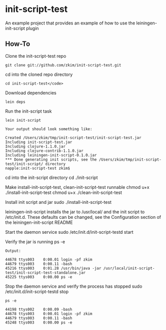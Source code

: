 # init-script-test

An example project that provides an example of how to use the leiningen-init-script plugin

## How-To
Clone the init-script-test repo

    git clone git://github.com/zkim/init-script-test.git

cd into the cloned repo directory

	cd init-script-test</code>
	
Download dependencies
	
	lein deps
	
Run the init-script task
	
	lein init-script
	
	Your output should look something like:
	
	Created /Users/zkim/tmp/init-script-test/init-script-test.jar
	Including init-script-test.jar
	Including clojure-1.1.0.jar
	Including clojure-contrib-1.1.0.jar
	Including leiningen-init-script-0.1.0.jar
	*** Done generating init scripts, see the /Users/zkim/tmp/init-script-test/init-script/ directory
	napple:init-script-test zkim$
	
cd into the init-script directory
	cd ./init-script
	
Make install-init-script-test, clean-init-script-test runnable
	chmod u+x ./install-init-script-test
	chmod u+x ./clean-init-script-test
	
Install init script and jar
	sudo ./install-init-script-test
	
leiningen-init-script installs the jar to /usr/local/<project-name> and the init script to /etc/init.d. These defaults can be changed, see the Configuration section of the leiningen-init-script README


Start the daemon service
	sudo /etc/init.d/init-script-testd start
	
Verify the jar is running
	ps -e
	
	Output:
	
	44678 ttys003    0:00.01 login -pf zkim
	44679 ttys003    0:00.11 -bash
	45216 ttys003    0:01.28 /usr/bin/java -jar /usr/local/init-script-test/init-script-test-standalone.jar
	45225 ttys003    0:00.00 ps -e
	
Stop the daemon service and verify the process has stopped
	sudo /etc/init.d/init-script-testd stop
	
	ps -e
	
	44198 ttys002    0:00.09 -bash
	44678 ttys003    0:00.01 login -pf zkim
	44679 ttys003    0:00.11 -bash
	45248 ttys003    0:00.00 ps -e
	